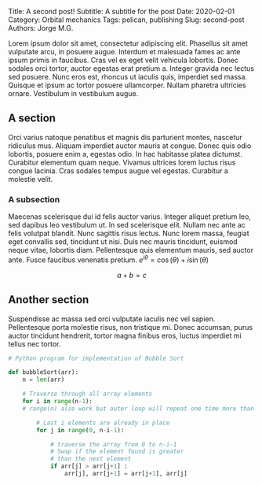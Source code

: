 Title: A second post!
Subtitle: A subtitle for the post
Date: 2020-02-01
Category: Orbital mechanics
Tags: pelican, publishing
Slug: second-post
Authors: Jorge M.G.

Lorem ipsum dolor sit amet, consectetur adipiscing elit. Phasellus sit amet
vulputate arcu, in posuere augue. Interdum et malesuada fames ac ante ipsum
primis in faucibus. Cras vel ex eget velit vehicula lobortis. Donec sodales orci
tortor, auctor egestas erat pretium a. Integer gravida nec lectus sed posuere.
Nunc eros est, rhoncus ut iaculis quis, imperdiet sed massa. Quisque et ipsum ac
tortor posuere ullamcorper. Nullam pharetra ultricies ornare. Vestibulum in
vestibulum augue.

## A section
Orci varius natoque penatibus et magnis dis parturient montes, nascetur
ridiculus mus. Aliquam imperdiet auctor mauris at congue. Donec quis odio
lobortis, posuere enim a, egestas odio. In hac habitasse platea dictumst.
Curabitur elementum quam neque. Vivamus ultrices lorem luctus risus congue
lacinia. Cras sodales tempus augue vel egestas. Curabitur a molestie velit.

### A subsection
Maecenas scelerisque dui id felis auctor varius. Integer aliquet pretium leo,
sed dapibus leo vestibulum ut. In sed scelerisque elit. Nullam nec ante ac felis
volutpat blandit. Nunc sagittis risus lectus. Nunc lorem massa, feugiat eget
convallis sed, tincidunt ut nisi. Duis nec mauris tincidunt, euismod neque
vitae, lobortis diam. Pellentesque quis elementum mauris, sed auctor ante. Fusce
faucibus venenatis pretium. $e^{i\theta} = \cos(\theta) + i\sin(\theta)$

$$
\begin{equation}
a + b = c
\end{equation}
$$

## Another section
Suspendisse ac massa sed orci vulputate iaculis nec
vel sapien. Pellentesque porta molestie risus, non tristique mi. Donec accumsan,
purus auctor tincidunt hendrerit, tortor magna finibus eros, luctus imperdiet mi
tellus nec tortor.

```python
# Python program for implementation of Bubble Sort

def bubbleSort(arr):
    n = len(arr)

    # Traverse through all array elements
    for i in range(n-1):
    # range(n) also work but outer loop will repeat one time more than needed.

        # Last i elements are already in place
        for j in range(0, n-i-1):

            # traverse the array from 0 to n-i-1
            # Swap if the element found is greater
            # than the next element
            if arr[j] > arr[j+1] :
                arr[j], arr[j+1] = arr[j+1], arr[j]
```
